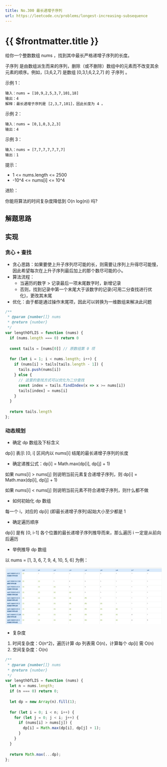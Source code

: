 ```yaml
---
title: No.300 最长递增子序列
url: https://leetcode.cn/problems/longest-increasing-subsequence
---
```


# <a class='!no-underline' :href="$frontmatter.url" target="_blank">{{ $frontmatter.title }}</a>

给你一个整数数组 nums ，找到其中最长严格递增子序列的长度。

子序列 是由数组派生而来的序列，删除（或不删除）数组中的元素而不改变其余元素的顺序。例如，\[3,6,2,7\] 是数组 \[0,3,1,6,2,2,7\] 的
子序列
。

示例 1：

```text
输入：nums = [10,9,2,5,3,7,101,18]
输出：4
解释：最长递增子序列是 [2,3,7,101]，因此长度为 4 。
```

示例 2：

```text
输入：nums = [0,1,0,3,2,3]
输出：4
```

示例 3：

```text
输入：nums = [7,7,7,7,7,7,7]
输出：1
```

提示：

- 1 <= nums.length <= 2500
- -10^4 <= nums\[i\] <= 10^4

进阶：

你能将算法的时间复杂度降低到 O(n log(n)) 吗?

## 解题思路

## 实现

### 贪心 + 查找

- 贪心思路：如果要使上升子序列尽可能的长，则需要让序列上升得尽可能慢，因此希望每次在上升子序列最后加上的那个数尽可能的小。
- 算法流程：
  - 当遍历的数字 > 记录最后一项末尾数字时，新增记录
  - 否则，找到记录中第一个末尾大于该数字的记录(可用二分查找进行优化)，更改其末尾
- 优化：由于都是通过操作末尾项，因此可以转换为一维数组来解决此问题

```js
/**
 * @param {number[]} nums
 * @return {number}
 */
var lengthOfLIS = function (nums) {
  if (nums.length === 0) return 0

  const tails = [nums[0]] // 原数组第 0 项

  for (let i = 1; i < nums.length; i++) {
    if (nums[i] > tails[tails.length - 1]) {
      tails.push(nums[i])
    } else {
      // 这里的查找方式可以优化为二分查找
      const index = tails.findIndex(x => x >= nums[i])
      tails[index] = nums[i]
    }
  }

  return tails.length
};
```

### 动态规划

- 确定 dp 数组及下标含义

dp\[i\] 表示 \[0, i\] 区间内以 nums\[i\] 结尾的最长递增子序列的长度

- 确定递推公式：dp\[i\] = Math.max(dp\[i\], dp\[j\] + 1)

如果 nums\[i\] > nums\[j\] 则说明当前元素复合递增子序列，则 dp\[i\] = Math.max(dp\[i\], dp\[j\] + 1)

如果 nums\[i\] < nums\[j\] 则说明当前元素不符合递增子序列，则什么都不做

- 如何初始化 dp 数组

每一个 i，对应的 dp\[i\] (即最长递增子序列)起始大小至少都是 1

- 确定遍历顺序

dp\[i\] 是有 \[0, i-1\] 各个位置的最长递增子序列推导而来，那么遍历 i 一定是从前向后遍历

- 举例推导 dp 数组

以 nums = \[1, 3, 6, 7, 9, 4, 10, 5, 6\] 为例：

![table](https://raw.githubusercontent.com/wcywxq/image-store/master/ssg/code_leetcode_No.300_table.png)

- 复杂度

1. 时间复杂度：O(n^2)，遍历计算 dp 列表需 O(n)，计算每个 dp\[i\] 需 O(n)
2. 空间复杂度：O(n)

```js
/**
 * @param {number[]} nums
 * @return {number}
 */
var lengthOfLIS = function (nums) {
  let n = nums.length;
  if (n === 0) return 0;

  let dp = new Array(n).fill(1);

  for (let i = 0; i < n; i++) {
    for (let j = 0; j < i; j++) {
      if (nums[i] > nums[j]) {
        dp[i] = Math.max(dp[i], dp[j] + 1);
      }
    }
  }

  return Math.max(...dp);
};
```
